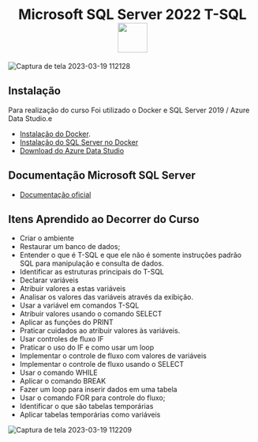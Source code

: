 <h1 align='center'>Microsoft SQL Server 2022 T-SQL <img src="https://media.giphy.com/media/yN7xIm44NqCYq29Wly/giphy.gif" width="60"></h1>


![Captura de tela 2023-03-19 112128](https://user-images.githubusercontent.com/77933748/226182790-78043e32-43e5-4cb6-92b2-ce322e7930be.png)


## Instalação
Para realização do curso Foi utilizado o Docker e SQL Server 2019 / Azure Data Studio.e

* [Instalação do Docker](https://balta.io/blog/docker-instalacao-configuracao-e-primeiros-passos?utm_source=github&utm_medium=2805-repo&utm_campaign=readme).
* [Instalação do SQL Server no Docker](https://balta.io/blog/sql-server-docker?utm_source=github&utm_medium=2805-repo&utm_campaign=readme)
* [Download do Azure Data Studio](https://docs.microsoft.com/pt-br/sql/azure-data-studio/download-azure-data-studio?view=sql-server-ver15)

## Documentação Microsoft SQL Server
* [Documentação oficial](https://docs.microsoft.com/pt-br/sql/t-sql/data-types/data-types-transact-sql?view=sql-server-ver15)

## Itens Aprendido ao Decorrer do Curso
 * Criar o ambiente
 * Restaurar um banco de dados;
 * Entender o que é T-SQL e que ele não é somente instruções padrão SQL para manipulação e consulta de dados.
 * Identificar as estruturas principais do T-SQL
 * Declarar variáveis
 * Atribuir valores a estas variáveis
 * Analisar os valores das variáveis através da exibição.
 * Usar a variável em comandos T-SQL
 * Atribuir valores usando o comando SELECT
 * Aplicar as funções do PRINT
 * Praticar cuidados ao atribuir valores às variáveis.
 * Usar controles de fluxo IF
 * Praticar o uso do IF e como usar um loop
 * Implementar o controle de fluxo com valores de variáveis
 * Implementar o controle de fluxo usando o SELECT
 * Usar o comando WHILE
 * Aplicar o comando BREAK
 * Fazer um loop para inserir dados em uma tabela
 * Usar o comando FOR para controle do fluxo;
 * Identificar o que são tabelas temporárias
 * Aplicar tabelas temporárias como variáveis
 
 ![Captura de tela 2023-03-19 112209](https://user-images.githubusercontent.com/77933748/226183387-d3ca9572-7b2e-4dc4-96e7-b630006d5c00.png)

 
